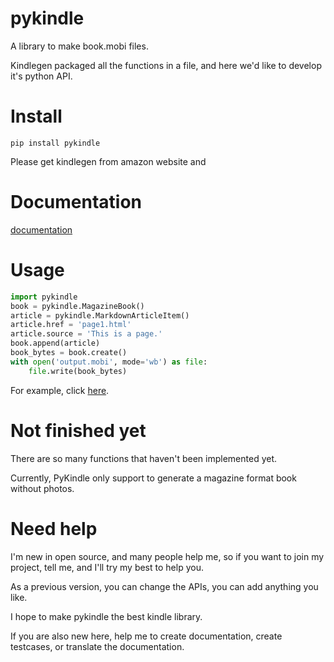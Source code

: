 # pykindle

A library to make book.mobi files.

Kindlegen packaged all the functions in a file,
 and here we'd like to develop it's python API.

# Install

`pip install pykindle`

Please get kindlegen from amazon website and 

# Documentation

[documentation](https://pykindle.readthedocs.io)

# Usage

```python
import pykindle
book = pykindle.MagazineBook()
article = pykindle.MarkdownArticleItem()
article.href = 'page1.html'
article.source = 'This is a page.'
book.append(article)
book_bytes = book.create()
with open('output.mobi', mode='wb') as file:
    file.write(book_bytes)
```

For example, click [here][magazine_example].

# Not finished yet

There are so many functions that haven't been implemented yet.

Currently, PyKindle only support to generate a magazine format book without photos.

[magazine_example]: https://github.com/panhaoyu/pykindle/blob/master/tests/test_magazine.py

# Need help

I'm new in open source, and many people help me,
so if you want to join my project, tell me,
and I'll try my best to help you.

As a previous version,
you can change the APIs,
you can add anything you like.

I hope to make pykindle the best kindle library.

If you are also new here,
help me to create documentation, create testcases, or translate the documentation.